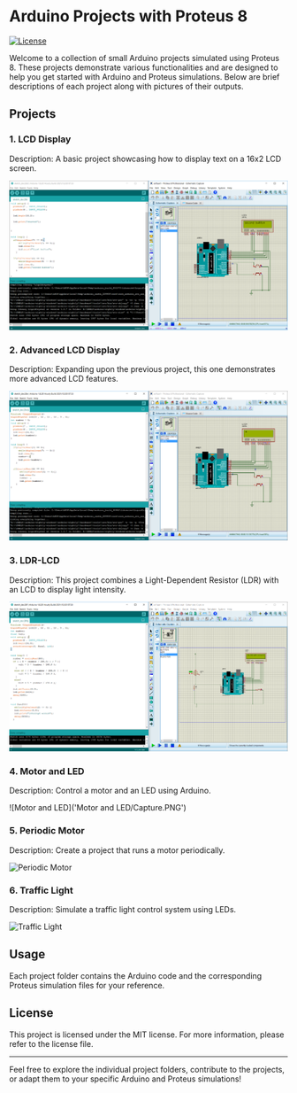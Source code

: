 # Arduino Projects with Proteus 8

[![License](https://img.shields.io/badge/License-MIT-blue.svg)](https://opensource.org/licenses/MIT)

Welcome to a collection of small Arduino projects simulated using Proteus 8. These projects demonstrate various functionalities and are designed to help you get started with Arduino and Proteus simulations. Below are brief descriptions of each project along with pictures of their outputs.

## Projects

### 1. LCD Display

Description: A basic project showcasing how to display text on a 16x2 LCD screen.

![LCD Display](LCD/Capture.PNG)

### 2. Advanced LCD Display

Description: Expanding upon the previous project, this one demonstrates more advanced LCD features.

![Advanced LCD Display](LCD2/Capture.PNG)

### 3. LDR-LCD

Description: This project combines a Light-Dependent Resistor (LDR) with an LCD to display light intensity.

![LDR-LCD](LDR,LCD/Capture.PNG)

### 4. Motor and LED

Description: Control a motor and an LED using Arduino.

![Motor and LED]('Motor and LED/Capture.PNG')

### 5. Periodic Motor

Description: Create a project that runs a motor periodically.

![Periodic Motor](images/Capture.PNG)

### 6. Traffic Light

Description: Simulate a traffic light control system using LEDs.

![Traffic Light](images/Capture.PNG)

## Usage

Each project folder contains the Arduino code and the corresponding Proteus simulation files for your reference.

## License

This project is licensed under the MIT license. For more information, please refer to the license file.

---

Feel free to explore the individual project folders, contribute to the projects, or adapt them to your specific Arduino and Proteus simulations!
